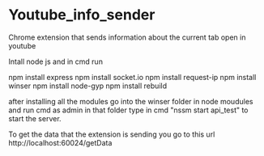 # Youtube_info_sender
Chrome extension that sends information about the current tab open in youtube

Intall node js and in cmd run 

npm install express
npm install socket.io
npm install request-ip
npm install winser
npm install node-gyp
npm install rebuild



after installing all the modules go into the winser folder in node moudules and run cmd as admin in that folder type in cmd "nssm start api_test" to start the server.

To get the data that the extension is sending you go to this url http://localhost:60024/getData
